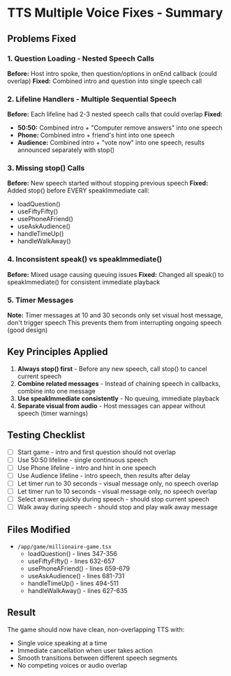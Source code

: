 # TTS Multiple Voice Fixes - Summary

## Problems Fixed

### 1. **Question Loading - Nested Speech Calls**
**Before:** Host intro spoke, then question/options in onEnd callback (could overlap)
**Fixed:** Combined intro and question into single speech call

### 2. **Lifeline Handlers - Multiple Sequential Speech**
**Before:** Each lifeline had 2-3 nested speech calls that could overlap
**Fixed:** 
- **50:50:** Combined intro + "Computer remove answers" into one speech
- **Phone:** Combined intro + friend's hint into one speech  
- **Audience:** Combined intro + "vote now" into one speech, results announced separately with stop()

### 3. **Missing stop() Calls**
**Before:** New speech started without stopping previous speech
**Fixed:** Added stop() before EVERY speakImmediate call:
- loadQuestion()
- useFiftyFifty()
- usePhoneAFriend()
- useAskAudience()
- handleTimeUp()
- handleWalkAway()

### 4. **Inconsistent speak() vs speakImmediate()**
**Before:** Mixed usage causing queuing issues
**Fixed:** Changed all speak() to speakImmediate() for consistent immediate playback

### 5. **Timer Messages**
**Note:** Timer messages at 10 and 30 seconds only set visual host message, don't trigger speech
This prevents them from interrupting ongoing speech (good design)

## Key Principles Applied

1. **Always stop() first** - Before any new speech, call stop() to cancel current speech
2. **Combine related messages** - Instead of chaining speech in callbacks, combine into one message
3. **Use speakImmediate consistently** - No queuing, immediate playback
4. **Separate visual from audio** - Host messages can appear without speech (timer warnings)

## Testing Checklist

- [ ] Start game - intro and first question should not overlap
- [ ] Use 50:50 lifeline - single continuous speech
- [ ] Use Phone lifeline - intro and hint in one speech
- [ ] Use Audience lifeline - intro speech, then results after delay
- [ ] Let timer run to 30 seconds - visual message only, no speech overlap
- [ ] Let timer run to 10 seconds - visual message only, no speech overlap
- [ ] Select answer quickly during speech - should stop current speech
- [ ] Walk away during speech - should stop and play walk away message

## Files Modified

- `/app/game/millionaire-game.tsx`
  - loadQuestion() - lines 347-356
  - useFiftyFifty() - lines 632-657
  - usePhoneAFriend() - lines 659-679
  - useAskAudience() - lines 681-731
  - handleTimeUp() - lines 494-511
  - handleWalkAway() - lines 627-635

## Result

The game should now have clean, non-overlapping TTS with:
- Single voice speaking at a time
- Immediate cancellation when user takes action
- Smooth transitions between different speech segments
- No competing voices or audio overlap